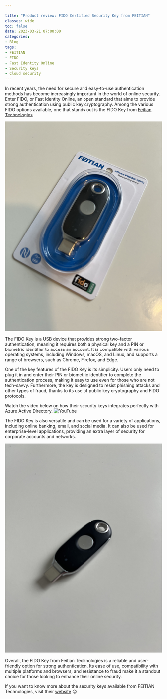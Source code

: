 ```yaml
---

title: "Product review: FIDO Certified Security Key from FEITIAN"
classes: wide
toc: false
date: 2023-03-21 07:00:00
categories:
- Blog
tags:
- FEITIAN
- FIDO
- Fast Identity Online
- Security keys
- Cloud security
---
```


In recent years, the need for secure and easy-to-use authentication methods has become increasingly important in the world of online security. Enter FIDO, or Fast Identity Online, an open standard that aims to provide strong authentication using public key cryptography. Among the various FIDO options available, one that stands out is the FIDO Key from [Feitian Technologies](https://www.ftsafe.com/).

<img src="/assets/images/FIDO/01.jpg"/>

The FIDO Key is a USB device that provides strong two-factor authentication, meaning it requires both a physical key and a PIN or biometric identifier to access an account. It is compatible with various operating systems, including Windows, macOS, and Linux, and supports a range of browsers, such as Chrome, Firefox, and Edge.

One of the key features of the FIDO Key is its simplicity. Users only need to plug it in and enter their PIN or biometric identifier to complete the authentication process, making it easy to use even for those who are not tech-savvy. Furthermore, the key is designed to resist phishing attacks and other types of fraud, thanks to its use of public key cryptography and FIDO protocols.

Watch the video below on how their security keys integrates perfectly with Azure Active Directory.
![YouTube](https://youtu.be/3ZfpAHQyl3Y)

The FIDO Key is also versatile and can be used for a variety of applications, including online banking, email, and social media. It can also be used for enterprise-level applications, providing an extra layer of security for corporate accounts and networks.

<img src="/assets/images/FIDO/02.jpg"/>

Overall, the FIDO Key from Feitian Technologies is a reliable and user-friendly option for strong authentication. Its ease of use, compatibility with multiple platforms and browsers, and resistance to fraud make it a standout choice for those looking to enhance their online security.

If you want to know more about the security keys available from FEITIAN Technologies, visit their [website](https://www.ftsafe.com/) :blush:
